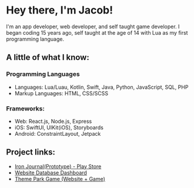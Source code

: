 # Hey there, I'm Jacob!
I'm an app developer, web developer, and self taught game developer. I began coding 15 years ago,
self taught at the age of 14 with Lua as my first programming language.

## A little of what I know:
### Programming Languages
* Languages: Lua/Luau, Kotlin, Swift, Java, Python, JavaScript, SQL, PHP
* Markup Languages: HTML, CSS/SCSS

### Frameworks:
* Web: React.js, Node.js, Express
* iOS: SwiftUI, UIKit(iOS), Storyboards
* Android: ConstraintLayout, Jetpack

## Project links:
  * [Iron Journal(Prototype) - Play Store](https://play.google.com/store/apps/details?id=com.ironjournal.gymtracker)
  * [Website Database Dashboard](https://jacobjmiller.com/dashboard-project/)
  * [Theme Park Game (Website + Game)](https://themeparkproject.com/)


<!--
**JMiller7334/JMiller7334** is a ✨ _special_ ✨ repository because its `README.md` (this file) appears on your GitHub profile.

Here are some ideas to get you started:

- 🔭 I’m currently working on ...
- 🌱 I’m currently learning ...
- 👯 I’m looking to collaborate on ...
- 🤔 I’m looking for help with ...
- 💬 Ask me about ...
- 📫 How to reach me: ...
- 😄 Pronouns: ...
- ⚡ Fun fact: ...
-->
